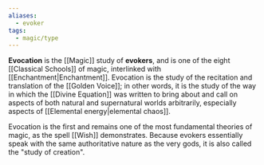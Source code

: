 ```yaml
---
aliases:
  - evoker
tags:
  - magic/type
---
```

**Evocation** is the [[Magic]] study of **evokers**, and is one of the eight [[Classical Schools]] of magic, interlinked with [[Enchantment|Enchantment]]. Evocation is the study of the  recitation and translation of the [[Golden Voice]]; in other words, it is the study of the way in which the [[Divine Equation]] was written to bring about and call on aspects of both natural and supernatural worlds arbitrarily, especially aspects of [[Elemental energy|elemental chaos]]. 

Evocation is the first and remains one of the most fundamental theories of magic, as the spell [[Wish]] demonstrates. Because evokers essentially speak with the same authoritative nature as the very gods, it is also called the "study of creation".